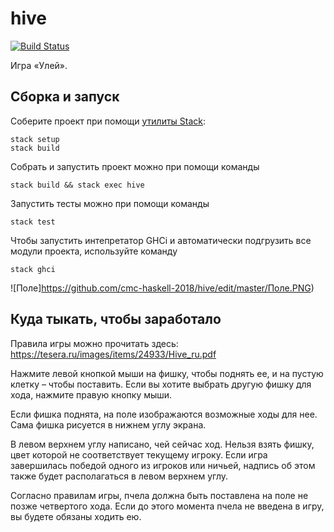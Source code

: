 # hive

[![Build Status](https://travis-ci.org/cmc-haskell-2018/hive.svg?branch=master)](https://travis-ci.org/cmc-haskell-2018/hive)

Игра «Улей».

## Сборка и запуск

Соберите проект при помощи [утилиты Stack](https://www.haskellstack.org):

```
stack setup
stack build
```

Собрать и запустить проект можно при помощи команды

```
stack build && stack exec hive
```

Запустить тесты можно при помощи команды

```
stack test
```

Чтобы запустить интепретатор GHCi и автоматически подгрузить все модули проекта, используйте команду

```
stack ghci
```
![Поле]https://github.com/cmc-haskell-2018/hive/edit/master/Поле.PNG)

## Куда тыкать, чтобы заработало

Правила игры можно прочитать здесь: https://tesera.ru/images/items/24933/Hive_ru.pdf

Нажмите левой кнопкой мыши на фишку, чтобы поднять ее, и на пустую клетку – чтобы поставить.
Если вы хотите выбрать другую фишку для хода, нажмите правую кнопку мыши.

Если фишка поднята, на поле изображаются возможные ходы для нее. Сама фишка рисуется в нижнем углу экрана.

В левом верхнем углу написано, чей сейчас ход. Нельзя взять фишку, цвет которой не соответствует текущему игроку.
Если игра завершилась победой одного из игроков или ничьей, надпись об этом также будет располагаться в левом верхнем углу.

Согласно правилам игры, пчела должна быть поставлена на поле не позже четвертого хода. Если до этого момента пчела не введена в игру, вы будете обязаны ходить ею.

